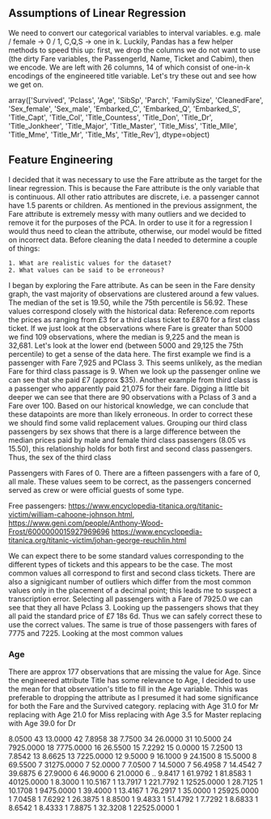 ## Assumptions of Linear Regression

We need to convert our categorical variables to interval variables. e.g. male / female -> 0 / 1,
C,Q,S -> one in k. Luckily, Pandas has a few helper methods to speed this up: first, we drop the
columns we do not want to use (the dirty Fare variables, the PassengerId, Name, Ticket and Cabim),
then we encode. We are left with 26 columns, 14 of which consist of one-in-k encodings of the
engineered title variable. Let's try these out and see how we get on.

array(['Survived', 'Pclass', 'Age', 'SibSp', 'Parch', 'FamilySize',
       'CleanedFare', 'Sex_female', 'Sex_male', 'Embarked_C', 'Embarked_Q',
       'Embarked_S', 'Title_Capt', 'Title_Col', 'Title_Countess',
       'Title_Don', 'Title_Dr', 'Title_Jonkheer', 'Title_Major',
       'Title_Master', 'Title_Miss', 'Title_Mlle', 'Title_Mme', 'Title_Mr',
       'Title_Ms', 'Title_Rev'], dtype=object)
## Feature Engineering

I decided that it was necessary to use the Fare attribute as the target for the linear regression.
This is because the Fare attribute is the only variable that is continuous. All other ratio
attributes are discrete, i.e. a passenger cannot have 1.5 parents or children. As mentioned in the
previous assignment, the Fare attribute is extremely messy with many outliers and we decided to remove it for the
purposes of the PCA. In order to use it for a regression I would thus need to clean the attribute,
otherwise, our model would be fitted on incorrect data. Before cleaning the data I needed to
determine a couple of things:

    1. What are realistic values for the dataset?
    2. What values can be said to be erroneous?

I began by exploring the Fare attribute. As can be seen in the Fare density graph, the vast
majority of observations are clustered around a few values. The median of the set is 19.50, while
the 75th percentile is 56.92. These values correspond closely with the historical data:
Reference.com reports the prices as ranging from £3 for a third class ticket to £870 for a first
class ticket. If we just look at the observations where Fare is greater than 5000 we find 109 observations, where the median is 9,225 and the mean is 32,681. Let's look at the lower end (between 5000 and 29,125 the 75th percentile) to get a sense of the data here. The first example we find is a passenger with Fare 7,925 and PClass 3. This seems unlikely, as the median Fare for third class passage is 9. When we look up the passenger online we can see that she paid £7 (approx $35). Another example from third class is a passenger who apparently paid 21,075 for their fare. Digging a little bit deeper we can see that there are 90 observations with a Pclass of 3 and a Fare over 100. Based on our historical knowledge, we can conclude that these datapoints are more than likely erroneous. In order to correct these we should find some valid replacement values. Grouping our third class passengers by sex shows that there is a large difference between the median prices paid by male and female third class passengers (8.05 vs 15.50), this relationship holds for both first and second class passengers. Thus, the sex of the third class 

Passengers with Fares of 0. There are a fifteen passengers with a fare of 0, all male. These values
seem to be correct, as the passengers concerned served as crew or were official guests of some
type.

Free passengers: 
https://www.encyclopedia-titanica.org/titanic-victim/william-cahoone-johnson.html,
https://www.geni.com/people/Anthony-Wood-Frost/6000000015927969696
https://www.encyclopedia-titanica.org/titanic-victim/johan-george-reuchlin.html

We can expect there to be some standard values corresponding to the different types of tickets and
this appears to be the case. The most common values all correspond to first and second class
tickets. There are also a signigicant number of outliers which differ from the most common values
only in the placement of a decimal point; this leads me to suspect a transcription error. Selecting
all passengers with a Fare of 7925.0 we can see that they all have Pclass 3. Looking up the
passengers shows that they all paid the standard price of £7 18s 6d. Thus we can safely correct
these to use the correct values. The same is true of those passengers with fares of 7775 and 7225.
Looking at the most common values

### Age

There are approx 177 observations that are missing the value for Age. Since the engineered attribute Title has some relevance to Age, I decided to use the mean for that observation's title to fill in the Age variable. Thhis was preferable to dropping the attribute as I presumed it had some significance for both the Fare and the Survived category.
replacing with Age 31.0 for Mr
replacing with Age 21.0 for Miss
replacing with Age 3.5 for Master
replacing with Age 39.0 for Dr

8.0500        43
13.0000       42
7.8958        38
7.7500        34
26.0000       31
10.5000       24
7925.0000     18
7775.0000     16
26.5500       15
7.2292        15
0.0000        15
7.2500        13
7.8542        13
8.6625        13
7225.0000     12
9.5000         9
16.1000        9
24.1500        8
15.5000        8
69.5500        7
31275.0000     7
52.0000        7
7.0500         7
14.5000        7
56.4958        7
14.4542        7
39.6875        6
27.9000        6
46.9000        6
21.0000        6
..
9.8417         1
61.9792        1
81.8583        1
40125.0000     1
8.3000         1
10.5167        1
13.7917        1
221.7792       1
12525.0000     1
28.7125        1
10.1708        1
9475.0000      1
39.4000        1
13.4167        1
76.2917        1
35.0000        1
25925.0000     1
7.0458         1
7.6292         1
26.3875        1
8.8500         1
9.4833         1
51.4792        1
7.7292         1
8.6833         1
8.6542         1
8.4333         1
7.8875         1
32.3208        1
22525.0000     1
 
